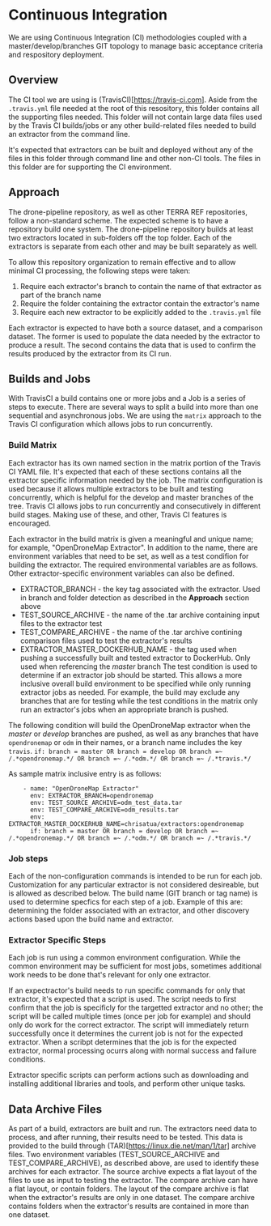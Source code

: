 # Continuous Integration

We are using Continuous Integration (CI) methodologies coupled with a master/develop/branches GIT topology to manage basic acceptance criteria and respository deployment.

## Overview

The CI tool we are using is (TravisCI)[https://travis-ci.com].
Aside from the `.travis.yml` file needed at the root of this resository, this folder contains all the supporting files needed.
This folder will not contain large data files used by the Travis CI builds/jobs or any other build-related files needed to build an extractor from the command line.

It's expected that extractors can be built and deployed without any of the files in this folder through command line and other non-CI tools.
The files in this folder are for supporting the CI environment.

## Approach

The drone-pipeline repository, as well as other TERRA REF repositories, follow a non-standard scheme.
The expected scheme is to have a repository build one system.
The drone-pipeline repository builds at least two extractors located in sub-folders off the top folder.
Each of the extractors is separate from each other and may be built separately as well.

To allow this repository organization to remain effective and to allow minimal CI processing, the following steps were taken:
 1. Require each extractor's branch to contain the name of that extractor as part of the branch name
 2. Require the folder containing the extractor contain the extractor's name
 3. Require each new extractor to be explicitly added to the `.travis.yml` file

Each extractor is expected to have both a source dataset, and a comparison dataset.
The former is used to populate the data needed by the extractor to produce a result.
The second contains the data that is used to confirm the results produced by the extractor from its CI run.

## Builds and Jobs

With TravisCI a build contains one or more jobs and a Job is a series of steps to execute.
There are several ways to split a build into more than one sequential and asynchronous jobs.
We are using the `matrix` approach to the Travis CI configuration which allows jobs to run concurrently.

### Build Matrix

Each extractor has its own named section in the matrix portion of the Travis CI YAML file.
It's expected that each of these sections contains all the extractor specific information needed by the job.
The matrix configuration is used because it allows multiple extractors to be built and testing concurrently, which is helpful for the develop and master branches of the tree.
Travis CI allows jobs to run concurrently and consecutively in different build stages.
Making use of these, and other, Travis CI features is encouraged.

Each extractor in the build matrix is given a meaningful and unique name; for example, "OpenDroneMap Extractor".
In addition to the name, there are environment variables that need to be set, as well as a test condifion for building the extractor.
The required environmental variables are as follows. Other extractor-specific environment variables can also be defined.
* EXTRACTOR_BRANCH - the key tag associated with the extractor. Used in branch and folder detection as described in the **Approach** section above
* TEST_SOURCE_ARCHIVE - the name of the .tar archive containing input files to the extractor test
* TEST_COMPARE_ARCHIVE - the name of the .tar archive contining comparison files used to test the extractor's results
* EXTRACTOR_MASTER_DOCKERHUB_NAME - the tag used when pushing a successfully built and tested extractor to DockerHub. Only used when referencing the *master* branch
The test condition is used to determine if an extractor job should be started.
This allows a more inclusive overall build environment to be specified while only running extractor jobs as needed.
For example, the build may exclude any branches that are for testing while the test conditions in the matrix only run an extractor's jobs when an appropriate branch is pushed.

The following condition will build the OpenDroneMap extractor when the *master* or *develop* branches are pushed, as well as any branches that have `opendronemap` or `odm` in their names, or a branch name includes the key `travis`.
```if: branch = master OR branch = develop OR branch =~ /.*opendronemap.*/ OR branch =~ /.*odm.*/ OR branch =~ /.*travis.*/```

As sample matrix inclusive entry is as follows:
```
    - name: "OpenDroneMap Extractor"
      env: EXTRACTOR_BRANCH=opendronemap
      env: TEST_SOURCE_ARCHIVE=odm_test_data.tar
      env: TEST_COMPARE_ARCHIVE=odm_results.tar
      env: EXTRACTOR_MASTER_DOCKERHUB_NAME=chrisatua/extractors:opendronemap
      if: branch = master OR branch = develop OR branch =~ /.*opendronemap.*/ OR branch =~ /.*odm.*/ OR branch =~ /.*travis.*/
```

### Job steps

Each of the non-configuration commands is intended to be run for each job.
Customization for any particular extractor is not considered desireable, but is allowed as described below.
The build name (GIT branch or tag name) is used to determine specfics for each step of a job.
Example of this are: determining the folder associated with an extractor, and other discovery actions based upon the build name and extractor.

### Extractor Specific Steps

Each job is run using a common environment configuration.
While the common environment may be sufficient for most jobs, sometimes additional work needs to be done that's relevant for only one extractor.

If an expectractor's build needs to run specific commands for only that extractor, it's expected that a script is used.
The script needs to first confirm that the job is specificly for the targetted extractor and no other; the script will be called multiple times (once per job for example) and should only do work for the correct extractor.
The script will immediately return successfully once it determines the current job is not for the expected extractor.
When a scribpt determines that the job is for the expected extractor, normal processing ocurrs along with normal success and failure conditions.

Extractor specific scripts can perform actions such as downloading and installing additional libraries and tools, and perform other unique tasks.

## Data Archive Files

As part of a build, extractors are built and run.
The extractors need data to process, and after running, their results need to be tested.
This data is provided to the build through (TAR)[https://linux.die.net/man/1/tar] archive files.
Two environment variables (TEST_SOURCE_ARCHIVE and TEST_COMPARE_ARCHIVE), as described above, are used to identify these archives for each extractor.
The source archive expects a flat layout of the files to use as input to testing the extractor.
The compare archive can have a flat layout, or contain folders.
The layout of the compare archive is flat when the extractor's results are only in one dataset.
The compare archive contains folders when the extractor's results are contained in more than one dataset.

